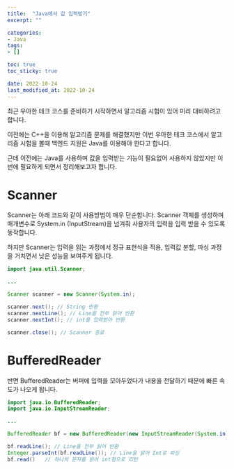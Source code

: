 ```yaml
---
title:  "Java에서 값 입력받기"
excerpt: ""

categories:
- Java
tags:
- []

toc: true
toc_sticky: true

date: 2022-10-24
last_modified_at: 2022-10-24
---
```


최근 우아한 테크 코스를 준비하기 시작하면서 알고리즘 시험이 있어 미리 대비하려고 합니다. 

이전에는 C++을 이용해 알고리즘 문제를 해결했지만 이번 우아한 테크 코스에서 알고리즘 시험을 볼때 백엔드 지원은 Java를 이용해야 한다고 합니다.

근데 이전에는 Java를 사용하며 값을 입력받는 기능이 필요없어 사용하지 않았지만 이번에 필요하게 되면서 정리해보고자 합니다.

# Scanner

Scanner는 아래 코드와 같이 사용방법이 매우 단순합니다. Scanner 객체를 생성하며 매개변수로 System.in (InputStream)을 넘겨줘  사용자의 입력을 입력 받을 수 있도록 동작합니다. 

하지만 Scanner는 입력을 읽는 과정에서 정규 표현식을 적용, 입력값 분할, 파싱 과정을 거치면서 낮은 성능을 보여주게 됩니다.

```java
import java.util.Scanner;

...

Scanner scanner = new Scanner(System.in);

scanner.next(); // String 반환
scanner.nextLine(); // Line을 전부 읽어 반환
scanner.nextInt(); // int를 입력받아 반환

scanner.close(); // Scanner 종료
```

# BufferedReader

반면 BufferedReader는 버퍼에 입력을 모아두었다가 내용을 전달하기 때문에 빠른 속도가 나오게 됩니다.

```java
import java.io.BufferedReader;
import java.io.InputStreamReader;

...

BufferedReader bf = new BufferedReader(new InputStreamReader(System.in));

bf.readLine(); // Line을 전부 읽어 반환
Integer.parseInt(bf.readLine()); // Line을 읽어 Int로 파싱
bf.read()   // 하나의 문자를 읽어 int형으로 리턴
```